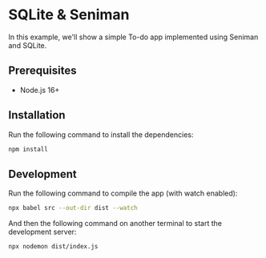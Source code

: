 # SQLite & Seniman

In this example, we'll show a simple To-do app implemented using Seniman and SQLite.

## Prerequisites

- Node.js 16+

## Installation

Run the following command to install the dependencies:

```bash
npm install
```

## Development

Run the following command to compile the app (with watch enabled):
```bash
npx babel src --out-dir dist --watch
```

And then the following command on another terminal to start the development server:

```bash
npx nodemon dist/index.js
```
